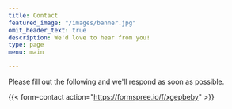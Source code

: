 ```yaml
---
title: Contact
featured_image: "/images/banner.jpg"
omit_header_text: true
description: We'd love to hear from you!
type: page
menu: main

---
```



Please fill out the following and we'll respond as soon as possible. 

{{< form-contact action="https://formspree.io/f/xgepbeby"  >}}
